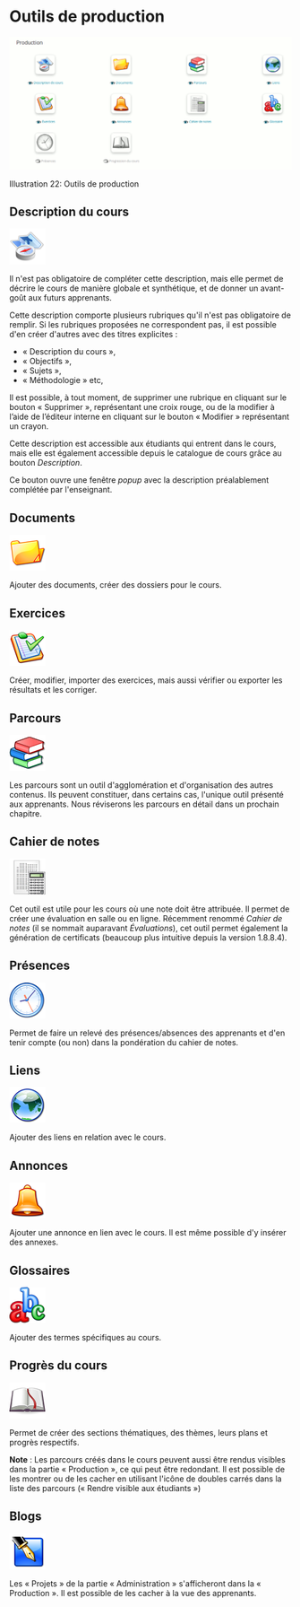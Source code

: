 # Outils de production

![](../../.gitbook/assets/coursproduction%20%281%29.png)

Illustration 22: Outils de production

## Description du cours <a id="description-du-cours"></a>

![](../../.gitbook/assets/info.png)

Il n'est pas obligatoire de compléter cette description, mais elle permet de décrire le cours de manière globale et synthétique, et de donner un avant-goût aux futurs apprenants.

Cette description comporte plusieurs rubriques qu'il n'est pas obligatoire de remplir. Si les rubriques proposées ne correspondent pas, il est possible d'en créer d'autres avec des titres explicites :

* « Description du cours »,
* « Objectifs »,
* « Sujets »,
* « Méthodologie » etc,

Il est possible, à tout moment, de supprimer une rubrique en cliquant sur le bouton « Supprimer », représentant une croix rouge, ou de la modifier à l’aide de l’éditeur interne en cliquant sur le bouton « Modifier » représentant un crayon.

Cette description est accessible aux étudiants qui entrent dans le cours, mais elle est également accessible depuis le catalogue de cours grâce au bouton _Description_.

Ce bouton ouvre une fenêtre _popup_ avec la description préalablement complétée par l'enseignant.

## Documents <a id="documents"></a>

![](../../.gitbook/assets/graphics111.png)

Ajouter des documents, créer des dossiers pour le cours.

## Exercices <a id="exercices"></a>

![](../../.gitbook/assets/quiz.png)

Créer, modifier, importer des exercices, mais aussi vérifier ou exporter les résultats et les corriger.

## Parcours <a id="parcours"></a>

![](../../.gitbook/assets/scorms.png)

Les parcours sont un outil d'agglomération et d'organisation des autres contenus. Ils peuvent constituer, dans certains cas, l'unique outil présenté aux apprenants. Nous réviserons les parcours en détail dans un prochain chapitre.

## Cahier de notes <a id="cahier-de-notes"></a>

![](../../.gitbook/assets/gradebook.png)

Cet outil est utile pour les cours où une note doit être attribuée. Il permet de créer une évaluation en salle ou en ligne. Récemment renommé _Cahier de notes_ \(il se nommait auparavant _Évaluations_\), cet outil permet également la génération de certificats \(beaucoup plus intuitive depuis la version 1.8.8.4\).

## Présences <a id="pr-sences"></a>

![](../../.gitbook/assets/attendance.png)

Permet de faire un relevé des présences/absences des apprenants et d'en tenir compte \(ou non\) dans la pondération du cahier de notes.

## Liens <a id="liens"></a>

![](../../.gitbook/assets/links.png)

Ajouter des liens en relation avec le cours.

## Annonces <a id="annonces"></a>

![](../../.gitbook/assets/valves.png)

Ajouter une annonce en lien avec le cours. Il est même possible d'y insérer des annexes.

## Glossaires <a id="glossaires"></a>

![](../../.gitbook/assets/glossary.png)

Ajouter des termes spécifiques au cours.

## Progrès du cours <a id="progr-s-du-cours"></a>

![](../../.gitbook/assets/course_progress.png)

Permet de créer des sections thématiques, des thèmes, leurs plans et progrès respectifs.

**Note** : Les parcours créés dans le cours peuvent aussi être rendus visibles dans la partie « Production », ce qui peut être redondant. Il est possible de les montrer ou de les cacher en utilisant l'icône de doubles carrés dans la liste des parcours \(« Rendre visible aux étudiants »\)

## Blogs <a id="blogs"></a>

![](../../.gitbook/assets/blog.png)

Les « Projets » de la partie « Administration » s'afficheront dans la « Production ». Il est possible de les cacher à la vue des apprenants.

